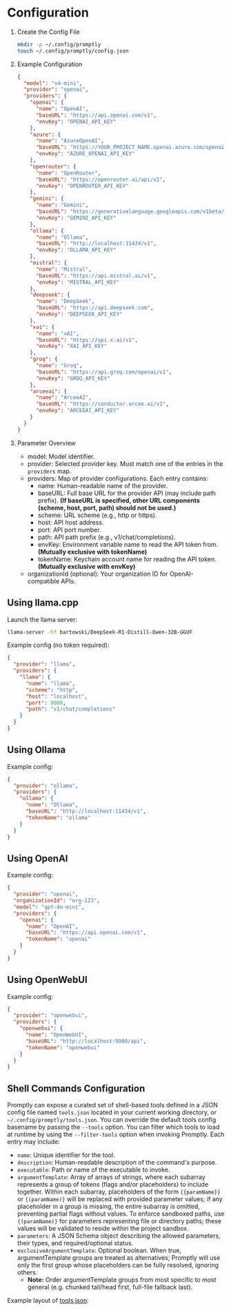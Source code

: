 # Configuration

1. Create the Config File
   ```bash
   mkdir -p ~/.config/promptly
   touch ~/.config/promptly/config.json
   ```

2. Example Configuration
   ```json
   {
     "model": "o4-mini",
     "provider": "openai",
     "providers": {
       "openai": {
         "name": "OpenAI",
         "baseURL": "https://api.openai.com/v1",
         "envKey": "OPENAI_API_KEY"
       },
       "azure": {
         "name": "AzureOpenAI",
         "baseURL": "https://YOUR_PROJECT_NAME.openai.azure.com/openai",
         "envKey": "AZURE_OPENAI_API_KEY"
       },
       "openrouter": {
         "name": "OpenRouter",
         "baseURL": "https://openrouter.ai/api/v1",
         "envKey": "OPENROUTER_API_KEY"
       },
       "gemini": {
         "name": "Gemini",
         "baseURL": "https://generativelanguage.googleapis.com/v1beta/openai",
         "envKey": "GEMINI_API_KEY"
       },
       "ollama": {
         "name": "Ollama",
         "baseURL": "http://localhost:11434/v1",
         "envKey": "OLLAMA_API_KEY"
       },
       "mistral": {
         "name": "Mistral",
         "baseURL": "https://api.mistral.ai/v1",
         "envKey": "MISTRAL_API_KEY"
       },
       "deepseek": {
         "name": "DeepSeek",
         "baseURL": "https://api.deepseek.com",
         "envKey": "DEEPSEEK_API_KEY"
       },
       "xai": {
         "name": "xAI",
         "baseURL": "https://api.x.ai/v1",
         "envKey": "XAI_API_KEY"
       },
       "groq": {
         "name": "Groq",
         "baseURL": "https://api.groq.com/openai/v1",
         "envKey": "GROQ_API_KEY"
       },
       "arceeai": {
         "name": "ArceeAI",
         "baseURL": "https://conductor.arcee.ai/v1",
         "envKey": "ARCEEAI_API_KEY"
       }
     }
   }
   ```

3. Parameter Overview
   - model: Model identifier.
   - provider: Selected provider key. Must match one of the entries in the `providers` map.
   - providers: Map of provider configurations. Each entry contains:
     - name: Human-readable name of the provider.
     - baseURL: Full base URL for the provider API (may include path prefix). **(If baseURL is specified, other URL components (scheme, host, port, path) should not be used.)**
     - scheme: URL scheme (e.g., http or https).
     - host: API host address.
     - port: API port number.
     - path: API path prefix (e.g., v1/chat/completions).
     - envKey: Environment variable name to read the API token from. **(Mutually exclusive with tokenName)**
     - tokenName: Keychain account name for reading the API token. **(Mutually exclusive with envKey)**
   - organizationId (optional): Your organization ID for OpenAI-compatible APIs.

## Using llama.cpp

Launch the llama server:
```bash
llama-server -hf bartowski/DeepSeek-R1-Distill-Qwen-32B-GGUF
```

Example config (no token required):
```json
{
  "provider": "llama",
  "providers": {
    "llama": {
      "name": "llama",
      "scheme": "http",
      "host": "localhost",
      "port": 8080,
      "path": "v1/chat/completions"
    }
  }
}
```

## Using Ollama

Example config:
```json
{
  "provider": "ollama",
  "providers": {
    "ollama": {
      "name": "Ollama",
      "baseURL": "http://localhost:11434/v1",
      "tokenName": "ollama"
    }
  }
}
```

## Using OpenAI

Example config:
```json
{
  "provider": "openai",
  "organizationId": "org-123",
  "model": "gpt-4o-mini",
  "providers": {
    "openai": {
      "name": "OpenAI",
      "baseURL": "https://api.openai.com/v1",
      "tokenName": "openai"
    }
  }
}
```

## Using OpenWebUI

Example config:
```json
{
  "provider": "openwebui",
  "providers": {
    "openwebui": {
      "name": "OpenWebUI",
      "baseURL": "http://localhost:9000/api",
      "tokenName": "openwebui"
    }
  }
}
```

## Shell Commands Configuration

Promptly can expose a curated set of shell-based tools defined in a JSON config file named `tools.json` located in your current working directory, or `~/.config/promptly/tools.json`. You can override the default tools config basename by passing the `--tools` option.
You can filter which tools to load at runtime by using the `--filter-tools` option when invoking Promptly.
Each entry may include:

- `name`: Unique identifier for the tool.
- `description`: Human-readable description of the command's purpose.
- `executable`: Path or name of the executable to invoke.
- `argumentTemplate`: Array of arrays of strings, where each subarray represents a group of tokens (flags and/or placeholders) to include together. Within each subarray, placeholders of the form `{{paramName}}` or `{(paramName)}` will be replaced with provided parameter values; if any placeholder in a group is missing, the entire subarray is omitted, preventing partial flags without values. To enforce sandboxed paths, use `{(paramName)}` for parameters representing file or directory paths; these values will be validated to reside within the project sandbox.
- `parameters`: A JSON Schema object describing the allowed parameters, their types, and required/optional status.
- `exclusiveArgumentTemplate`: Optional boolean. When true, argumentTemplate groups are treated as alternatives; Promptly will use only the first group whose placeholders can be fully resolved, ignoring others.
  - **Note:** Order argumentTemplate groups from most specific to most general (e.g. chunked tail/head first, full-file fallback last).

Example layout of [tools.json](tools.json):
